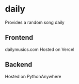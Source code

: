 # daily
Provides a random song daily
## Frontend
dailymusics.com
Hosted on Vercel
## Backend
Hosted on PythonAnywhere
